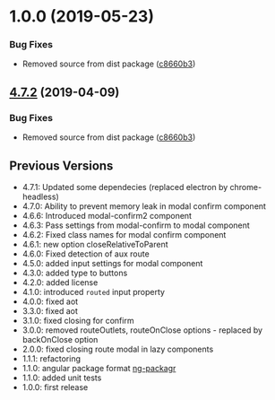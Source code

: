 # 1.0.0 (2019-05-23)


### Bug Fixes

* Removed source from dist package ([c8660b3](https://gitcloud.ert.com/efs/etm/ert-ngx-modal2/commit/c8660b3))

## [4.7.2](https://gitcloud.ert.com/efs/etm/ert-ngx-modal2/compare/compare/v4.7.1...v4.7.2) (2019-04-09)


### Bug Fixes

* Removed source from dist package ([c8660b3](https://gitcloud.ert.com/efs/etm/ert-ngx-modal2/compare/commit/c8660b3))

## Previous Versions

* 4.7.1: Updated some dependecies (replaced electron by chrome-headless)
* 4.7.0: Ability to prevent memory leak in modal confirm component
* 4.6.6: Introduced modal-confirm2 component
* 4.6.3: Pass settings from modal-confirm to modal component
* 4.6.2: Fixed class names for modal confirm component
* 4.6.1: new option closeRelativeToParent
* 4.6.0: Fixed detection of aux route
* 4.5.0: added input settings for modal component
* 4.3.0: added type to buttons
* 4.2.0: added license
* 4.1.0: introduced `routed` input property
* 4.0.0: fixed aot
* 3.3.0: fixed aot
* 3.1.0: fixed closing for confirm
* 3.0.0: removed routeOutlets, routeOnClose options - replaced by backOnClose option
* 2.0.0: fixed closing route modal in lazy components
* 1.1.1: refactoring
* 1.1.0: angular package format [ng-packagr](https://github.com/dherges/ng-packagr)
* 1.1.0: added unit tests
* 1.0.0: first release

